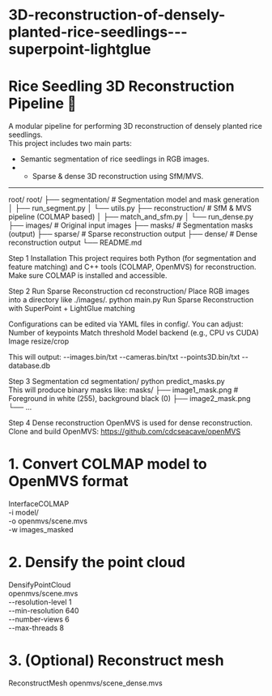 # 3D-reconstruction-of-densely-planted-rice-seedlings---superpoint-lightglue
# Rice Seedling 3D Reconstruction Pipeline 🌾

A modular pipeline for performing 3D reconstruction of densely planted rice seedlings.  
This project includes two main parts:
- Semantic segmentation of rice seedlings in RGB images.
- - Sparse & dense 3D reconstruction using SfM/MVS.

---
root/
root/
├── segmentation/ # Segmentation model and mask generation
│ ├── run_segment.py
│ └── utils.py
├── reconstruction/ # SfM & MVS pipeline (COLMAP based)
│ ├── match_and_sfm.py
│ └── run_dense.py
├── images/ # Original input images
├── masks/ # Segmentation masks (output)
├── sparse/ # Sparse reconstruction output
├── dense/ # Dense reconstruction output
└── README.md

Step 1 Installation 
This project requires both Python (for segmentation and feature matching) and C++ tools (COLMAP, OpenMVS) for reconstruction.
Make sure COLMAP is installed and accessible.

Step 2 Run Sparse Reconstruction
cd reconstruction/
Place  RGB images into a directory like ./images/.
python main.py
Run  Sparse Reconstruction with SuperPoint + LightGlue matching

Configurations can be edited via YAML files in config/. You can adjust:
Number of keypoints
Match threshold
Model backend (e.g., CPU vs CUDA)
Image resize/crop

This will output:
--images.bin/txt
--cameras.bin/txt
--points3D.bin/txt
--database.db  

Step 3 Segmentation
cd segmentation/
python predict_masks.py \
This will produce binary masks like:
masks/
├── image1_mask.png   # Foreground in white (255), background black (0)
├── image2_mask.png
└── ...

Step 4 Dense reconstruction
OpenMVS is used for dense reconstruction.
Clone and build OpenMVS:
https://github.com/cdcseacave/openMVS

# 1. Convert COLMAP model to OpenMVS format
InterfaceCOLMAP \
  -i model/ \
  -o openmvs/scene.mvs \
  -w images_masked

# 2. Densify the point cloud
DensifyPointCloud \
  openmvs/scene.mvs \
  --resolution-level 1 \
  --min-resolution 640 \
  --number-views 6 \
  --max-threads 8

# 3. (Optional) Reconstruct mesh
ReconstructMesh openmvs/scene_dense.mvs




